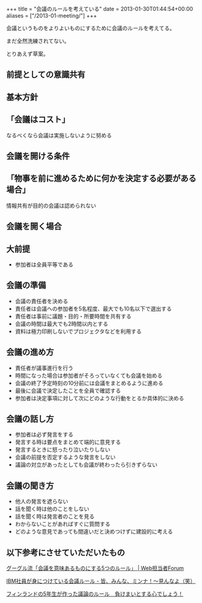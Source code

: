 +++
title = "会議のルールを考えている"
date = 2013-01-30T01:44:54+00:00
aliases = ["/2013-01-meeting/"]
+++

会議というものをよりよいものにするために会議のルールを考えてる。

まだ全然洗練されてない。

とりあえず草案。

## 前提としての意識共有

## 基本方針

## 「会議はコスト」

なるべくなら会議は実施しないように努める 

## 会議を開ける条件

## 「物事を前に進めるために何かを決定する必要がある場合」

情報共有が目的の会議は認められない 

## 会議を開く場合

## 大前提

- 参加者は全員平等である

## 会議の準備

- 会議の責任者を決める
- 責任者は会議への参加者を5名程度、最大でも10名以下で選出する
- 責任者は事前に議題・目的・所要時間を共有する
- 会議の時間は最大でも2時間以内とする
- 資料は極力印刷しないでプロジェクタなどを利用する

## 会議の進め方

- 責任者が議事進行を行う
- 時間になった場合は参加者がそろっていなくても会議を始める
- 会議の終了予定時刻の10分前には会議をまとめるように進める
- 最後に会議で決定したことを全員で確認する
- 参加者は決定事項に対して次にどのような行動をとるか具体的に決める

## 会議の話し方

- 参加者は必ず発言をする
- 発言する時は要点をまとめて端的に意見する
- 発言するときに怒ったり泣いたりしない
- 会議の前提を否定するような発言をしない
- 議論の対立があったとしても会議が終わったら引きずらない

## 会議の聞き方

- 他人の発言を遮らない
- 話を聞く時は他のことをしない
- 話を聞く時は発言者のことを見る
- わからないことがあればすぐに質問する
- どのような意見であっても間違いだと決めつけずに建設的に考える

## 以下参考にさせていただいたもの

[グーグル流「会議を意味あるものにする5つのルール」 | Web担当者Forum](http://web-tan.forum.impressrd.jp/e/2012/01/17/11954)

[IBM社員が身につけている会議ルール - 皆、みんな、ミンナ！～見んなよ（笑）](http://blog.goo.ne.jp/dimebag_darell_20041208_rip/e/07c547f4ce3646b53c0a28c6ed291b63)

[フィンランドの5年生が作った議論のルール　負けまいとする心でしょう！](http://kd1.blog103.fc2.com/blog-entry-200.html)
